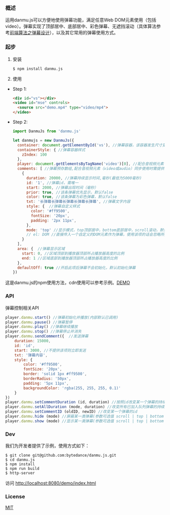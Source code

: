 ### 概述

运用danmu.js可以方便地使用弹幕功能，满足任意Web DOM元素使用（包括video）。弹幕实现了顶部居中、底部居中、彩色弹幕、无遮挡滚动（具体算法参考[前端算法之弹幕设计](https://segmentfault.com/a/1190000015722802)），以及其它常用的弹幕使用方式。


### 起步

1. 安装

    ```
    $ npm install danmu.js
    ```

2. 使用

- Step 1:

    ```html
    <div id="vs"></div>
    <video id="mse" controls>
      <source src="demo.mp4" type="video/mp4">
    </video>
    ```

- Step 2:

    ```js
    import DanmuJs from 'danmu.js'

    let danmujs = new DanmuJs({
      container: document.getElementById('vs'), //弹幕容器，该容器发生尺寸变化时会自动调整弹幕行为
      containerStyle: { //弹幕容器样式
        zIndex: 100
      },
      player: document.getElementsByTagName('video')[0], //配合音视频元素（video或audio）同步使用时需提供该项
      comments: [ //弹幕预存数组,配合音视频元素（video或audio）同步使用时需提供该项
        {
          duration: 20000, //弹幕持续显示时间,毫秒(最低为5000毫秒)
          id: '1', //弹幕id，需唯一
          start: 2000, //弹幕出现时间（毫秒）
          prior: true, //该条弹幕优先显示，默认false
          color: true, //该条弹幕为彩色弹幕，默认false
          txt: '长弹幕长弹幕长弹幕长弹幕长弹幕', //弹幕文字内容
          style: {  //弹幕自定义样式
            color: '#ff9500',
            fontSize: '20px',
            padding: '2px 11px',
          },
          mode: 'top' //显示模式，top顶部居中，bottom底部居中，scroll滚动，默认为scroll
          // el: DOM //直接传入一个自定义的DOM元素作为弹幕，使用该项的话会忽略所提供的txt和style
        }
      ],
      area: {  //弹幕显示区域
        start: 0, //区域顶部到播放器顶部所占播放器高度的比例
        end: 1 //区域底部到播放器顶部所占播放器高度的比例
      },
      defaultOff: true //开启此项后弹幕不会初始化，默认初始化弹幕
    })
    ```

这是danmu.js的npm使用方法，cdn使用可以参考示例。[DEMO](https://github.com/bytedance/danmu.js/tree/master/demo/index.html)

### API

弹幕控制相关API

```js
player.danmu.start() //弹幕初始化并播放(内部默认已调用)
player.danmu.pause() //弹幕暂停
player.danmu.play() //弹幕继续播放
player.danmu.stop() //弹幕停止并消失
player.danmu.sendComment({  //发送弹幕
    duration: 15000,
    id: 'id',
    start: 3000, //不提供该项则立即发送
    txt: '弹幕内容',
    style: {
        color: '#ff9500',
        fontSize: '20px',
        border: 'solid 1px #ff9500',
        borderRadius: '50px',
        padding: '5px 11px',
        backgroundColor: 'rgba(255, 255, 255, 0.1)'
    }
})
player.danmu.setCommentDuration (id, duration) //按照id改变某一个弹幕的持续显示时间
player.danmu.setAllDuration (mode, duration) //改变所有已加入队列弹幕的持续显示时间
player.danmu.setCommentID (oldID, newID) //改变某一个弹幕的id
player.danmu.hide (mode) //屏蔽某一类弹幕(参数可选值 scroll | top | bottom | color)
player.danmu.show (mode) //显示某一类弹幕(参数可选值 scroll | top | bottom | color)
```

### Dev

我们为开发者提供了示例，使用方式如下：

```
$ git clone git@github.com:bytedance/danmu.js.git
$ cd danmu.js
$ npm install
$ npm run build
$ http-server
```

访问 [http://localhost:8080/demo/index.html](http://localhost:8080/demo/index.html)


### License

[MIT](http://opensource.org/licenses/MIT)
